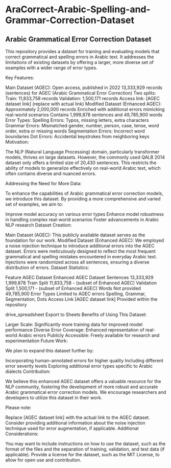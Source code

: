 # AraCorrect-Arabic-Spelling-and-Grammar-Correction-Dataset
## Arabic Grammatical Error Correction Dataset

This repository provides a dataset for training and evaluating models that correct grammatical and spelling errors in Arabic text. It addresses the limitations of existing datasets by offering a larger, more diverse set of examples with a wider range of error types.

Key Features:

Main Dataset (AGEC):
Open access, published in 2022
13,333,929 records (sentences) for AGEC (Arabic Grammatical Error Correction)
Two splits:
Train: 11,833,758 records
Validation: 1,500,171 records
Access link: [AGEC dataset link] (replace with actual link)
Modified Dataset (Enhanced AGEC):
Approximately 2,000,000 records
Enriched with additional errors mimicking real-world scenarios
Contains 1,999,878 sentences and 49,785,900 words
Error Types:
Spelling Errors: Typos, missing letters, extra characters
Grammar Errors: Mismatched gender, number, person, case, tense, word order, extra or missing words
Segmentation Errors: Incorrect word boundaries
Dot Errors: Accidental keystrokes from neighboring keys
Motivation:

The NLP (Natural Language Processing) domain, particularly transformer models, thrives on large datasets. However, the commonly used QALB 2014 dataset only offers a limited size of 20,430 sentences. This restricts the ability of models to generalize effectively on real-world Arabic text, which often contains diverse and nuanced errors.

Addressing the Need for More Data:

To enhance the capabilities of Arabic grammatical error correction models, we introduce this dataset. By providing a more comprehensive and varied set of examples, we aim to:

Improve model accuracy on various error types
Enhance model robustness in handling complex real-world scenarios
Foster advancements in Arabic NLP research
Dataset Creation:

Main Dataset (AGEC): This publicly available dataset serves as the foundation for our work.
Modified Dataset (Enhanced AGEC):
We employed a noise injection technique to introduce additional errors into the AGEC dataset.
Errors were meticulously designed to reflect the most frequent grammatical and spelling mistakes encountered in everyday Arabic text.
Injections were randomized across all sentences, ensuring a diverse distribution of errors.
Dataset Statistics:

Feature	AGEC Dataset	Enhanced AGEC Dataset
Sentences	13,333,929	1,999,878
Train Split	11,833,758	- (subset of Enhanced AGEC)
Validation Split	1,500,171	- (subset of Enhanced AGEC)
Words	Not provided	49,785,900
Error Types	Limited to AGEC errors	Spelling, Grammar, Segmentation, Dots
Access Link	[AGEC dataset link]	Provided within the repository

drive_spreadsheet
Export to Sheets
Benefits of Using This Dataset:

Larger Scale: Significantly more training data for improved model performance
Diverse Error Coverage: Enhanced representation of real-world Arabic errors
Publicly Accessible: Freely available for research and experimentation
Future Work:

We plan to expand this dataset further by:

Incorporating human-annotated errors for higher quality
Including different error severity levels
Exploring additional error types specific to Arabic dialects
Contribution:

We believe this enhanced AGEC dataset offers a valuable resource for the NLP community, fostering the development of more robust and accurate Arabic grammatical error correction models. We encourage researchers and developers to utilize this dataset in their work.

Please note:

Replace [AGEC dataset link] with the actual link to the AGEC dataset.
Consider providing additional information about the noise injection technique used for error augmentation, if applicable.
Additional Considerations:

You may want to include instructions on how to use the dataset, such as the format of the files and the separation of training, validation, and test data (if applicable).
Provide a license for the dataset, such as the MIT License, to allow for open use and contribution.
